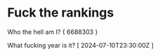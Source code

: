# Fuck the rankings

Who the hell am I?
{ 6688303 }

What fucking year is it?
[ 2024-07-10T23:30:00Z ]
